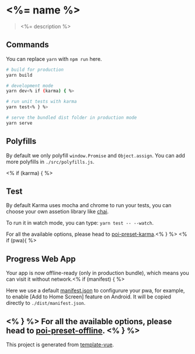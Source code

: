 # <%= name %>

> <%= description %>

## Commands

You can replace `yarn` with `npm run` here.

```bash
# build for production
yarn build

# development mode
yarn dev<% if (karma) { %>

# run unit tests with karma
yarn test<% } %>

# serve the bundled dist folder in production mode
yarn serve
```

## Polyfills

By default we only polyfill `window.Promise` and `Object.assign`. You can add more polyfills in `./src/polyfills.js`.

<% if (karma) { %>
## Test

By default Karma uses mocha and chrome to run your tests, you can choose your own assetion library like [chai](http://chaijs.com).

To run it in watch mode, you can type: `yarn test -- --watch`.

For all the available options, please head to [poi-preset-karma](https://github.com/egoist/poi/tree/master/packages/poi-preset-karma#options).<% } %>
<% if (pwa){ %>
## Progress Web App

Your app is now offline-ready (only in production bundle), which means you can visit it without network.<% if (manifest) { %>

Here we use a default [manifest.json](./static/manifest.json) to configurure your pwa, for example, to enable [Add to Home Screen] feature on Android. It will be copied directly to `./dist/manifest.json`.

<% } %>
For all the available options, please head to [poi-preset-offline](https://github.com/egoist/poi/tree/master/packages/poi-preset-offline#api).
<% } %>
---

This project is generated from [template-vue](https://github.com/egoist/template-vue).
